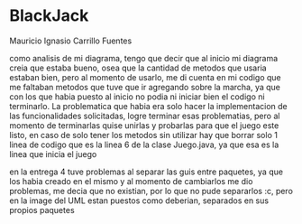 # BlackJack
Mauricio Ignasio Carrillo Fuentes

como analisis de mi diagrama, tengo que decir que al inicio mi diagrama creia que estaba bueno, osea que la cantidad de metodos que usaria estaban bien, pero al momento de usarlo, me di cuenta en mi codigo que me faltaban metodos que tuve que ir agregando sobre la marcha, ya que con los que habia puesto al inicio no podia ni iniciar bien el codigo ni terminarlo.
La problematica que habia era solo hacer la implementacion de las funcionalidades solicitadas, logre terminar esas problematias, pero al momento de terminarlas quise unirlas y probarlas para que el juego este listo, en caso de solo tener los metodos sin utilizar hay que borrar solo 1 linea de codigo que es la linea 6 de la clase Juego.java, ya que esa es la linea que inicia el juego


en la entrega 4 tuve problemas al separar las guis entre paquetes, ya que los habia creado en el mismo y al momento de cambiarlos me dio problemas, me decia que no existian, por lo que no pude separarlos :c, pero en la image del UML estan puestos como deberian, separados en sus propios paquetes
